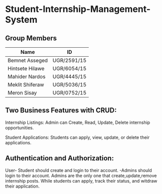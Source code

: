 # Student-Internship-Management-System

## Group Members

| Name            | ID          |
| --------------- | ----------- |
| Bemnet Asseged  | UGR/2591/15 |
| Hintsete Hilawe | UGR/6054/15 |
| Mahider Nardos  | UGR/4445/15 |
| Meklit Shiferaw | UGR/5036/15 |
| Meron Sisay     | UGR/0752/15 |


## **Two Business Features with CRUD**:

 Internship Listings: Admin can Create, Read, Update, Delete internship opportunities.

 Student Applications: Students can apply, view, update, or delete their applications.

## **Authentication and Authorization**:
 User- Student should create and login to their account.
      -Admins should login to their account.
Admins are the only one that create,update,remove internship posts. While students can apply, track their status, and witdraw their application. 
